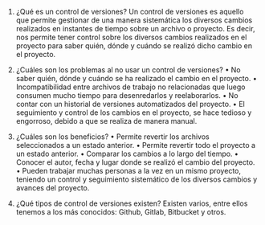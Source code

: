 1. ¿Qué es un control de versiones?
	Un control de versiones es aquello que permite gestionar de una manera sistemática los diversos cambios realizados  en instantes 
	de tiempo sobre un archivo o proyecto. Es decir, nos permite tener control sobre los diversos cambios realizados en el proyecto 
	para saber quién, dónde y cuándo se realizó dicho cambio en el proyecto.
	
2. ¿Cuáles son los problemas al no usar un control de versiones?
	•	No saber quién, dónde y cuándo se ha realizado el cambio en el proyecto.
	•	Incompatibilidad entre archivos de trabajo no relacionadas que luego consumen mucho tiempo para desenredarlos y reelaborarlos.
	•	No contar con un historial de versiones automatizados del proyecto.
	•	El seguimiento y control de los cambios en el proyecto, se hace tedioso y engorroso, debido a que se realiza de manera manual.
	
3. ¿Cuáles son los beneficios?
	•	Permite revertir los archivos seleccionados a un estado anterior.
	•	Permite revertir todo el proyecto a un estado anterior.
	•	Comparar los cambios a lo largo del tiempo. 
	•	Conocer el autor, fecha y lugar donde se realizó el cambio del proyecto.
	•	Pueden trabajar muchas personas a la vez en un  mismo proyecto, teniendo un control y seguimiento sistemático de los diversos cambios 
		y avances del proyecto.
		
4. ¿Qué tipos de control de versiones existen?
	Existen varios, entre ellos tenemos a los más conocidos: Github, Gitlab, Bitbucket y otros.
